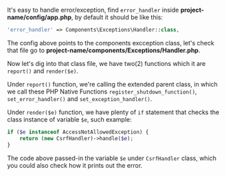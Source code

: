 It's easy to handle error/exception, find `error_handler` inside **project-name/config/app.php**, by default it should be like this:

```php
'error_handler' => Components\Exceptions\Handler::class,
```

The config above points to the components excception class, let's check that file go to **project-name/components/Exceptions/Handler.php**.

Now let's dig into that class file, we have two(2) functions which it are `report()` and `render($e)`.

Under `report()` function, we're calling the extended parent class, in which we call these PHP Native Functions `register_shutdown_function()`, `set_error_handler()` and `set_exception_handler()`.

Under `render($e)` function, we have plenty of `if` statement that checks the class instance of variable `$e`, such example:

```php
if ($e instanceof AccessNotAllowedException) {
    return (new CsrfHandler)->handle($e);
}
```

The code above passed-in the variable `$e` under `CsrfHandler` class, which you could also check how it prints out the error.
